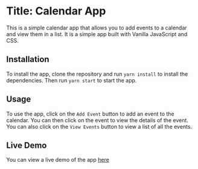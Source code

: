 # Title: Calendar App

This is a simple calendar app that allows you to add events to a calendar and view them in a list. It is a simple app built with Vanilla JavaScript and CSS.

## Installation

To install the app, clone the repository and run `yarn install` to install the dependencies. Then run `yarn start` to start the app.

## Usage

To use the app, click on the `Add Event` button to add an event to the calendar. You can then click on the event to view the details of the event. You can also click on the `View Events` button to view a list of all the events.

## Live Demo

You can view a live demo of the app [here](<http://calendar-app-alpha.vercel.app/>)
